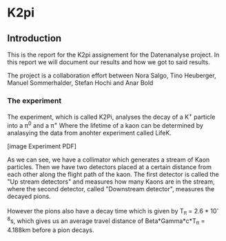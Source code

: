 # K2pi

## Introduction

This is the report for the K2pi assignement for the Datenanalyse project.
In this report we will document our results and how we got to said results.

The project is a collaboration effort between Nora Salgo, Tino Heuberger, Manuel Sommerhalder, Stefan Hochi and Anar Bold

### The experiment

The experiment, which is called K2Pi, analyses the decay of a K<sup>+</sup> particle into a π<sup>0</sup> and a π<sup>+</sup>
Where the lifetime of a kaon can be determined by analasying the data from anohter experiment called LifeK.

[image Experiment PDF]

As we can see, we have a collimator which generates a stream of Kaon particles. Then we have two detectors placed at a certain distance from each other along the flight path of the kaon. The first detector is called the "Up stream detectors" and measures how many Kaons are in the stream, where the second detector, called "Downstream detector", measures the decayed pions.

However the pions also have a decay time which is given by T<sub>π</sub> = 2.6 * 10<sup>-8</sup>s, which gives us an average travel distance of Beta\*Gamma\*c\*T<sub>π</sub> = 4.188km before a pion decays.
